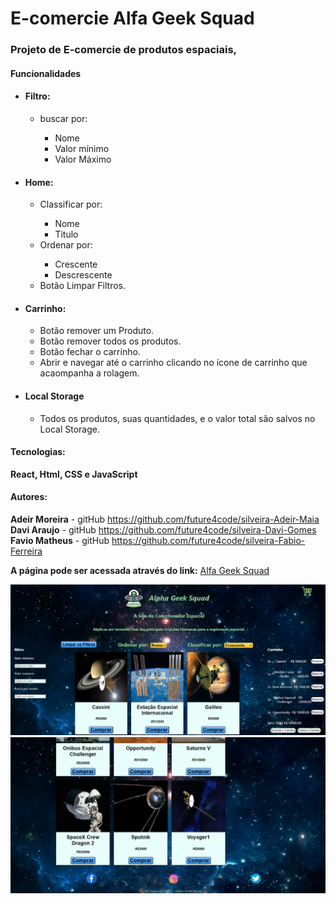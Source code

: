 # __E-comercie Alfa Geek Squad__

### **Projeto de E-comercie de produtos espaciais,**

#### **Funcionalidades**

<ul>
        <li>
            <h4>Filtro:</h4>
            <ul>
                <li>buscar por:</li>
                <ul>
                    <li>Nome</li>
                    <li>Valor mínimo</li>
                    <li>Valor Máximo
                </ul>
            </ul>
        <li>
            <h4>Home:</h4>
            <ul>
                <li>Classificar por:</li>
                <ul>
                    <li>Nome</li>
                    <li>Titulo</li>
                </ul>
                <li>Ordenar por:</li>
                <ul>
                    <li>Crescente</li>
                    <li>Descrescente</li>
                </ul>
                <li>Botão Limpar Filtros.</li>
            </ul>
        </li>
        <li>
            <h4>Carrinho:</h4>
            <ul>
                <li>Botão remover um Produto.</li>
                <li>Botão remover todos os produtos.</li>
                <li>Botão fechar o carrinho.</li>
                <li>Abrir e navegar até o carrinho clicando no ícone de carrinho que acaompanha a rolagem.</li>
            </ul>
        </li>
        <li>
            <h4>Local Storage</h4>
            <ul>
                <li>Todos os produtos, suas quantidades, e o valor total são salvos no Local Storage. </li>
            </ul>
        </li>
    </ul>

#### Tecnologias:<br>
__React, Html, CSS e JavaScript__

#### Autores: <br>
**Adeir Moreira** - gitHub https://github.com/future4code/silveira-Adeir-Maia <br>
**Davi Araujo** - gitHub https://github.com/future4code/silveira-Davi-Gomes<br>
**Favio Matheus** - gitHub https://github.com/future4code/silveira-Fabio-Ferreira

**A página pode ser acessada através do link:**
[Alfa Geek Squad](https://alfa-geek-sqaud.surge.sh/)

<p align="center">
    <img src="./src/img/Alfa Squad.png">
    <img src="./src/img/Alfa Squad2.png">
</p>

